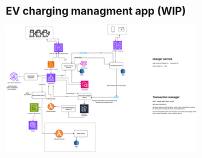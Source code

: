 # EV charging managment app (WIP)
![ev-charging mangment diagram](https://github.com/123avi/paragon/blob/main/ev-charging%20diagram.png)
